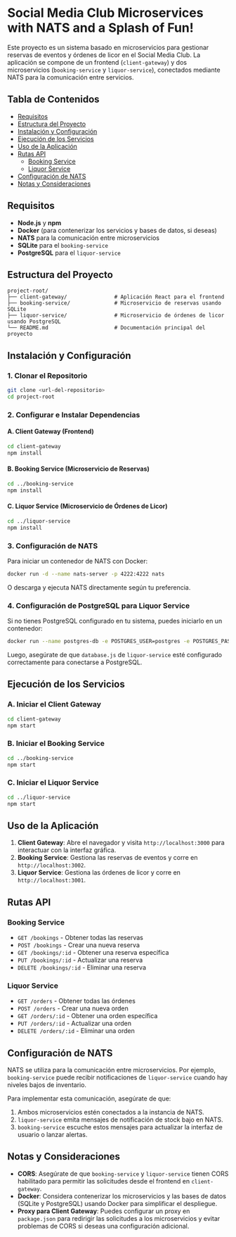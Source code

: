 # Social Media Club Microservices with NATS and a Splash of Fun!

Este proyecto es un sistema basado en microservicios para gestionar reservas de eventos y órdenes de licor en el Social Media Club. La aplicación se compone de un frontend (`client-gateway`) y dos microservicios (`booking-service` y `liquor-service`), conectados mediante NATS para la comunicación entre servicios.

## Tabla de Contenidos
- [Requisitos](#requisitos)
- [Estructura del Proyecto](#estructura-del-proyecto)
- [Instalación y Configuración](#instalación-y-configuración)
- [Ejecución de los Servicios](#ejecución-de-los-servicios)
- [Uso de la Aplicación](#uso-de-la-aplicación)
- [Rutas API](#rutas-api)
  - [Booking Service](#booking-service)
  - [Liquor Service](#liquor-service)
- [Configuración de NATS](#configuración-de-nats)
- [Notas y Consideraciones](#notas-y-consideraciones)

## Requisitos

- **Node.js** y **npm**
- **Docker** (para contenerizar los servicios y bases de datos, si deseas)
- **NATS** para la comunicación entre microservicios
- **SQLite** para el `booking-service`
- **PostgreSQL** para el `liquor-service`

## Estructura del Proyecto

```plaintext
project-root/
├── client-gateway/               # Aplicación React para el frontend
├── booking-service/              # Microservicio de reservas usando SQLite
├── liquor-service/               # Microservicio de órdenes de licor usando PostgreSQL
└── README.md                     # Documentación principal del proyecto
```

## Instalación y Configuración

### 1. Clonar el Repositorio

```bash
git clone <url-del-repositorio>
cd project-root
```

### 2. Configurar e Instalar Dependencias

#### A. Client Gateway (Frontend)

```bash
cd client-gateway
npm install
```

#### B. Booking Service (Microservicio de Reservas)

```bash
cd ../booking-service
npm install
```

#### C. Liquor Service (Microservicio de Órdenes de Licor)

```bash
cd ../liquor-service
npm install
```

### 3. Configuración de NATS

Para iniciar un contenedor de NATS con Docker:

```bash
docker run -d --name nats-server -p 4222:4222 nats
```

O descarga y ejecuta NATS directamente según tu preferencia.

### 4. Configuración de PostgreSQL para Liquor Service

Si no tienes PostgreSQL configurado en tu sistema, puedes iniciarlo en un contenedor:

```bash
docker run --name postgres-db -e POSTGRES_USER=postgres -e POSTGRES_PASSWORD=santiago1 -e POSTGRES_DB=liquor_db -p 5432:5432 -d postgres
```

Luego, asegúrate de que `database.js` de `liquor-service` esté configurado correctamente para conectarse a PostgreSQL.

## Ejecución de los Servicios

### A. Iniciar el Client Gateway

```bash
cd client-gateway
npm start
```

### B. Iniciar el Booking Service

```bash
cd ../booking-service
npm start
```

### C. Iniciar el Liquor Service

```bash
cd ../liquor-service
npm start
```

## Uso de la Aplicación

1. **Client Gateway**: Abre el navegador y visita `http://localhost:3000` para interactuar con la interfaz gráfica.
2. **Booking Service**: Gestiona las reservas de eventos y corre en `http://localhost:3002`.
3. **Liquor Service**: Gestiona las órdenes de licor y corre en `http://localhost:3001`.

## Rutas API

### Booking Service

- `GET /bookings` - Obtener todas las reservas
- `POST /bookings` - Crear una nueva reserva
- `GET /bookings/:id` - Obtener una reserva específica
- `PUT /bookings/:id` - Actualizar una reserva
- `DELETE /bookings/:id` - Eliminar una reserva

### Liquor Service

- `GET /orders` - Obtener todas las órdenes
- `POST /orders` - Crear una nueva orden
- `GET /orders/:id` - Obtener una orden específica
- `PUT /orders/:id` - Actualizar una orden
- `DELETE /orders/:id` - Eliminar una orden

## Configuración de NATS

NATS se utiliza para la comunicación entre microservicios. Por ejemplo, `booking-service` puede recibir notificaciones de `liquor-service` cuando hay niveles bajos de inventario.

Para implementar esta comunicación, asegúrate de que:
1. Ambos microservicios estén conectados a la instancia de NATS.
2. `liquor-service` emita mensajes de notificación de stock bajo en NATS.
3. `booking-service` escuche estos mensajes para actualizar la interfaz de usuario o lanzar alertas.

## Notas y Consideraciones

- **CORS**: Asegúrate de que `booking-service` y `liquor-service` tienen CORS habilitado para permitir las solicitudes desde el frontend en `client-gateway`.
- **Docker**: Considera contenerizar los microservicios y las bases de datos (SQLite y PostgreSQL) usando Docker para simplificar el despliegue.
- **Proxy para Client Gateway**: Puedes configurar un proxy en `package.json` para redirigir las solicitudes a los microservicios y evitar problemas de CORS si deseas una configuración adicional.



